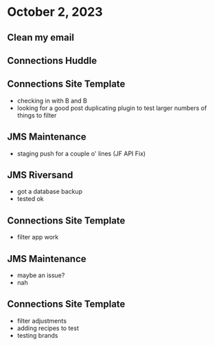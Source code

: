 # October 2, 2023

## Clean my email

## Connections Huddle

## Connections Site Template
- checking in with B and B
- looking for a good post duplicating plugin to test larger numbers of things to filter

## JMS Maintenance
- staging push for a couple o' lines (JF API Fix)

## JMS Riversand
- got a database backup
- tested ok

## Connections Site Template
- filter app work

## JMS Maintenance
- maybe an issue?
- nah

## Connections Site Template
- filter adjustments
- adding recipes to test
- testing brands
